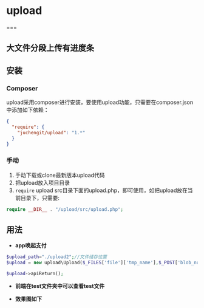 # upload
===

## 大文件分段上传有进度条


## 安装

### Composer

upload采用composer进行安装，要使用upload功能，只需要在composer.json中添加如下依赖：

```json
{
  "require": {
    "juchengit/upload": "1.*"
  }
}
```


### 手动

1. 手动下载或clone最新版本upload代码
2. 把upload放入项目目录
3. `require` upload src目录下面的upload.php，即可使用，如把upload放在当前目录下，只需要:

```php
require __DIR__ . "/upload/src/upload.php";
```

## 用法


- **app唤起支付**

```php
$upload_path="./upload2";//文件储存位置
$upload = new upload\Upload($_FILES['file']['tmp_name'],$_POST['blob_num'],$_POST['total_blob_num'],$_POST['file_name'],$_POST['md5_file_name'],$upload_path);

$upload->apiReturn();
```

- **前端在test文件夹中可以查看test文件**



- **效果图如下**




